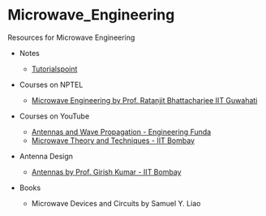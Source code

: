 # Microwave_Engineering
Resources for Microwave Engineering

- Notes
  - [Tutorialspoint](https://www.tutorialspoint.com/microwave_engineering/microwave_engineering_introduction.htm)

- Courses on NPTEL
  - [Microwave Engineering by Prof. Ratanjit Bhattacharjee IIT Guwahati](https://nptel.ac.in/courses/108/103/108103141/)
  
- Courses on YouTube
  - [Antennas and Wave Propagation - Engineering Funda](https://www.youtube.com/playlist?list=PLgwJf8NK-2e7tzLIDL4aXUbtRFY3ykmkT)
  - [Microwave Theory and Techniques - IIT Bombay](https://www.youtube.com/playlist?list=PLOzRYVm0a65dcxLJgO0uzQ0Sad-57w37u)

- Antenna Design
  - [Antennas by Prof. Girish Kumar - IIT Bombay](https://www.youtube.com/watch?v=wx_tIvaajAI&list=PL3UZlxOnyu9CRoBFsG5x-VqYeC69FmMZT&index=1)
  
- Books
  - Microwave Devices and Circuits by Samuel Y. Liao
